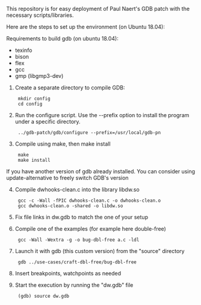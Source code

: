 This repository is for easy deployment of Paul Naert's GDB patch with the necessary scripts/libraries.

Here are the steps to set up the environment (on Ubuntu 18.04):

Requirements to build gdb (on ubuntu 18.04): 

- texinfo
- bison
- flex
- gcc 
- gmp (libgmp3-dev)


1. Create a separate directory to compile GDB:

        mkdir config
        cd config

2. Run the configure script. Use the --prefix option to install the program under a specific directory. 

        ../gdb-patch/gdb/configure --prefix=/usr/local/gdb-pn

3. Compile using make, then make install

        make
        make install

If you have another version of gdb already installed. You can consider using update-alternative to freely switch GDB's version

4. Compile dwhooks-clean.c into the library libdw.so

        gcc -c -Wall -fPIC dwhooks-clean.c -o dwhooks-clean.o
        gcc dwhooks-clean.o -shared -o libdw.so

5. Fix file links in dw.gdb to match the one of your setup

6. Compile one of the examples (for example here double-free)

        gcc -Wall -Wextra -g -o bug-dbl-free a.c -ldl

7. Launch it with gdb (this custom version) from the "source" directory

        gdb ../use-cases/craft-dbl-free/bug-dbl-free

8. Insert breakpoints, watchpoints as needed

9. Start the execution by running the "dw.gdb" file

        (gdb) source dw.gdb 

        


        


